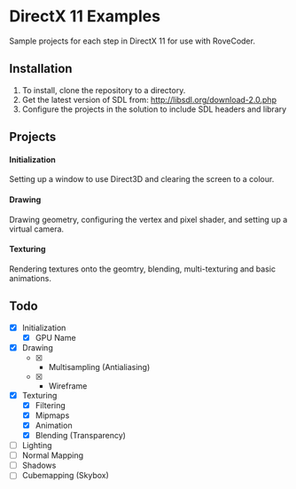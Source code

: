 # DirectX 11 Examples
Sample projects for each step in DirectX 11 for use with RoveCoder.

## Installation
1. To install, clone the repository to a directory.
2. Get the latest version of SDL from: http://libsdl.org/download-2.0.php
3. Configure the projects in the solution to include SDL headers and library

## Projects
#### Initialization
Setting up a window to use Direct3D and clearing the screen to a colour.

#### Drawing
Drawing geometry, configuring the vertex and pixel shader, and setting up a virtual camera.

#### Texturing
Rendering textures onto the geomtry, blending, multi-texturing and basic animations.

## Todo
- [x] Initialization
   - [x] GPU Name
- [x] Drawing
   - [x] - Multisampling (Antialiasing)
   - [x] - Wireframe
- [x] Texturing
   - [x] Filtering
   - [x] Mipmaps
   - [x] Animation
   - [x] Blending (Transparency)
- [ ] Lighting
- [ ] Normal Mapping
- [ ] Shadows
- [ ] Cubemapping (Skybox)
